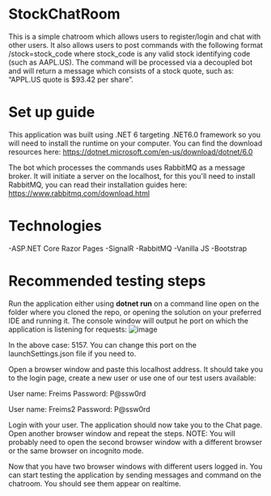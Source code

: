 # StockChatRoom
This is a simple chatroom which allows users to register/login and chat with other users. 
It also allows users to post commands with the following format /stock=stock_code where stock_code is any valid stock identifying code (such as AAPL.US). The command will
be processed via a decoupled bot and will return a message which consists of a stock quote, such as: “APPL.US quote is $93.42 per share”.

# Set up guide
This application was built using .NET 6 targeting .NET6.0 framework so you will need to install the runtime on your computer. You can find the download resources here: https://dotnet.microsoft.com/en-us/download/dotnet/6.0

The bot which processes the commands uses RabbitMQ as a message broker. It will initiate a server on the localhost, for this you'll need to install RabbitMQ, you can read their installation guides here: https://www.rabbitmq.com/download.html

# Technologies

-ASP.NET Core Razor Pages
-SignalR
-RabbitMQ
-Vanilla JS
-Bootstrap

# Recommended testing steps

Run the application either using **dotnet run** on a command line open on the folder where you cloned the repo, or opening the solution on your preferred IDE and running it. The console window will output he port on which the application is listening for requests:
![image](https://user-images.githubusercontent.com/109869725/186070638-7ce682e1-823e-468f-be0d-c23f066f4ba3.png)

In the above case: 5157. You can change this port on the launchSettings.json file if you need to. 

Open a browser window and paste this localhost address. It should take you to the login page, create a new user or use one of our test users available:

User name: Freims
Password: P@ssw0rd

User name: Freims2
Password: P@ssw0rd

Login with your user. The application should now take you to the Chat page. Open another browser window and repeat the steps. NOTE: You will probably need to open the second browser window with a different browser or the same browser on incognito mode. 

Now that you have two browser windows with different users logged in. You can start testing the application by sending messages and command on the chatroom. You should see them appear on realtime.



